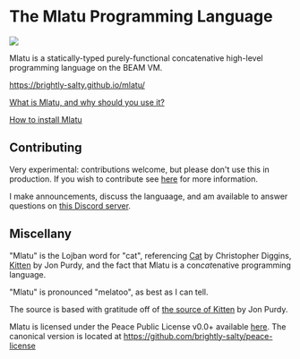 # The Mlatu Programming Language

[![](https://tokei.rs/b1/github/brightly-salty/mlatu)](https://github.com/XAMPPRocky/tokei)

Mlatu is a statically-typed purely-functional concatenative high-level programming language on the BEAM VM.

https://brightly-salty.github.io/mlatu/

[What is Mlatu, and why should you use it?](/intro.md)

[How to install Mlatu](/installation.md)

## Contributing

Very experimental: contributions welcome, but please don't use this in production. If you wish to contribute see [here](/CONTRIBUTING.md) for more information.

I make announcements, discuss the languaage, and am available to answer questions on [this Discord server](https://discord.gg/qNQV6nnAZj).

## Miscellany

"Mlatu" is the Lojban word for "cat", referencing [Cat](https://github.com/cdiggins/cat-language) by Christopher Diggins, [Kitten](https://kittenlang.org/) by Jon Purdy, and the fact that Mlatu is a con*cat*enative programming language.

"Mlatu" is pronounced "melatoo", as best as I can tell.

The source is based with gratitude off of [the source of Kitten](https://github.com/evincarofautumn/kitten) by Jon Purdy.

Mlatu is licensed under the Peace Public License v0.0+ available [here](LICENSE.md). The canonical version is located at https://github.com/brightly-salty/peace-license
